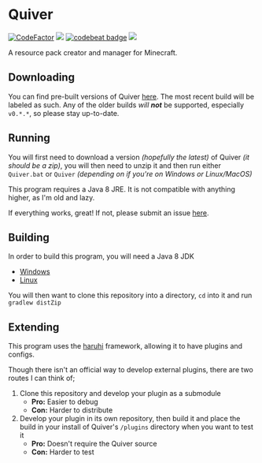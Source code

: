 # Quiver
<a href="https://www.codefactor.io/repository/github/deflatedpickle/quiver"><img src="https://www.codefactor.io/repository/github/deflatedpickle/quiver/badge" alt="CodeFactor" /></a>
<a href="https://codeclimate.com/github/DeflatedPickle/Quiver/maintainability"><img src="https://api.codeclimate.com/v1/badges/0f980169bbebf3f680b4/maintainability" /></a>
<a href="https://codebeat.co/projects/github-com-deflatedpickle-quiver-rewrite"><img alt="codebeat badge" src="https://codebeat.co/badges/65a2da8a-28b9-4cd4-ac82-c521cc531a63" /></a>
<a href="https://www.codacy.com/gh/DeflatedPickle/Quiver/dashboard?utm_source=github.com&amp;utm_medium=referral&amp;utm_content=DeflatedPickle/Quiver&amp;utm_campaign=Badge_Grade"><img src="https://app.codacy.com/project/badge/Grade/ed4a4e2eb4d844eba3f8897869406128"/></a>

A resource pack creator and manager for Minecraft.

## Downloading
You can find pre-built versions of Quiver [here](https://github.com/deflatedpickle/quiver/releases).
The most recent build will be labeled as such. Any of the older builds *will* ***not*** be supported, especially `v0.*.*`, so please stay up-to-date.

## Running
You will first need to download a version *(hopefully the latest)* of Quiver *(it should be a zip)*, you will then need to unzip it and then run either `Quiver.bat` or `Quiver` *(depending on if you're on Windows or Linux/MacOS)*

This program requires a Java 8 JRE. It is not compatible with anything higher, as I'm old and lazy.

If everything works, great! If not, please submit an issue [here](https://github.com/DeflatedPickle/Quiver/issues?q=is%3Aissue+is%3Aopen+sort%3Aupdated-desc).

## Building
In order to build this program, you will need a Java 8 JDK

- [Windows](https://github.com/ojdkbuild/ojdkbuild/releases/tag/java-1.8.0-openjdk-debug-1.8.0.265-1.b01)
- [Linux](http://openjdk.java.net/install/)

You will then want to clone this repository into a directory, `cd` into it and run `gradlew distZip`

## Extending
This program uses the [haruhi](https://github.com/DeflatedPickle/haruhi) framework, allowing it to have plugins and configs.

Though there isn't an official way to develop external plugins, there are two routes I can think of;

1. Clone this repository and develop your plugin as a submodule
	- **Pro:** Easier to debug
	- **Con:** Harder to distribute
2. Develop your plugin in its own repository, then build it and place the build in your install of Quiver's `/plugins` directory when you want to test it
	- **Pro:** Doesn't require the Quiver source
	- **Con:** Harder to test
